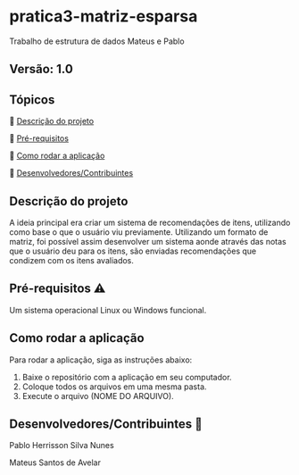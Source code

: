 # pratica3-matriz-esparsa
Trabalho de estrutura de dados Mateus e Pablo

## Versão: 1.0

## Tópicos
🔹 [Descrição do projeto](/README.md#descrição-do-projeto)

🔹 [Pré-requisitos](/README.md#pré-requisitos%EF%B8%8F)

🔹 [Como rodar a aplicação](/README.md#como-rodar-a-aplicação)

🔹 [Desenvolvedores/Contribuintes](/README.md#desenvolvedorescontribuintes-)


## Descrição do projeto

A ideia principal era criar um sistema de recomendações de itens, utilizando como base o que o usuário viu previamente. Utilizando um formato de matriz, foi possível assim desenvolver um sistema aonde através das notas que o usuário deu para os itens, são enviadas recomendações que condizem com os itens avaliados.

## Pré-requisitos ⚠️

Um sistema operacional Linux ou Windows funcional.

## Como rodar a aplicação

Para rodar a aplicação, siga as instruções abaixo:

1. Baixe o repositório com a aplicação em seu computador.
2. Coloque todos os arquivos em uma mesma pasta.
3. Execute o arquivo (NOME DO ARQUIVO).

## Desenvolvedores/Contribuintes 🤝

Pablo Herrisson Silva Nunes

Mateus Santos de Avelar
